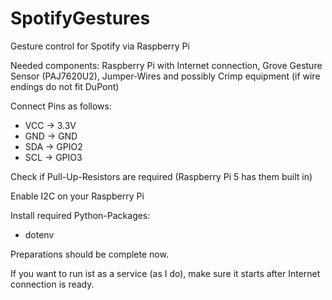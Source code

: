 # SpotifyGestures
Gesture control for Spotify via Raspberry Pi

Needed components: Raspberry Pi with Internet connection, Grove Gesture Sensor (PAJ7620U2), Jumper-Wires and possibly Crimp equipment (if wire endings do not fit DuPont)

Connect Pins as follows:
 - VCC -> 3.3V
 - GND -> GND
 - SDA -> GPIO2
 - SCL -> GPIO3

Check if Pull-Up-Resistors are required (Raspberry Pi 5 has them built in)

Enable I2C on your Raspberry Pi

Install required Python-Packages: 
 - dotenv

Preparations should be complete now.

If you want to run ist as a service (as I do),
make sure it starts after Internet connection is ready.

